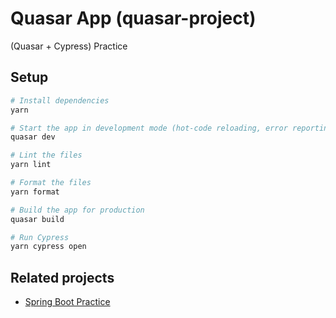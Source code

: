 # Quasar App (quasar-project)

(Quasar + Cypress) Practice


## Setup
```bash
# Install dependencies
yarn

# Start the app in development mode (hot-code reloading, error reporting, etc.)
quasar dev

# Lint the files
yarn lint

# Format the files
yarn format

# Build the app for production
quasar build

# Run Cypress
yarn cypress open
```


## Related projects

- [Spring Boot Practice](https://github.com/egargo/spring-boot-practice)
